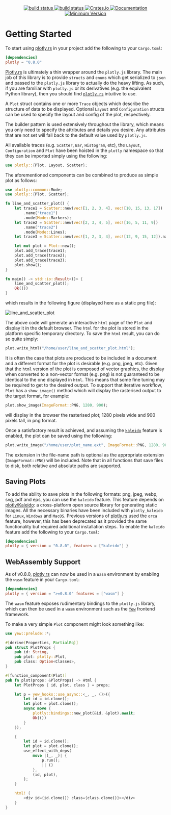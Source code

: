 <div align="center">
    <a href="https://github.com/igiagkiozis/plotly/tree/master">
        <img src="https://img.shields.io/badge/Plotly.rs-master-brightgreen" alt="build status">
    </a>
    <a href="https://github.com/igiagkiozis/plotly/actions">
        <img src="https://github.com/igiagkiozis/plotly/workflows/build/badge.svg" alt="build status">
    </a>
    <a href="https://crates.io/crates/plotly">
        <img src="https://img.shields.io/crates/v/plotly.svg" alt="Crates.io">
    </a>
	<a href="https://docs.rs/plotly">
        <img src="https://docs.rs/plotly/badge.svg" alt="Documentation">
    </a>
    <a href="">
        <img src="https://img.shields.io/badge/Minimum%20Rust%20Version-1.31-brightgreen.svg" alt="Minimum Version">
    </a>
</div>

# Getting Started

To start using [plotly.rs](https://github.com/igiagkiozis/plotly) in your project add the following to your `Cargo.toml`:

```toml
[dependencies]
plotly = "0.8.0"
```

[Plotly.rs](https://github.com/igiagkiozis/plotly) is ultimately a thin wrapper around the `plotly.js` library. The main job of this library is to provide `structs` and `enums` which get serialized to `json` and passed to the `plotly.js` library to actually do the heavy lifting. As such, if you are familiar with `plotly.js` or its derivatives (e.g. the equivalent Python library), then you should find [`plotly.rs`](https://github.com/igiagkiozis/plotly) intuitive to use.

A `Plot` struct contains one or more `Trace` objects which describe the structure of data to be displayed. Optional `Layout` and `Configuration` structs can be used to specify the layout and config of the plot, respectively.

The builder pattern is used extensively throughout the library, which means you only need to specify the attributes and details you desire. Any attributes that are not set will fall back to the default value used by `plotly.js`.

All available traces (e.g. `Scatter`, `Bar`, `Histogram`, etc), the `Layout`, `Configuration` and  `Plot` have been hoisted in the `plotly` namespace so that they can be imported simply using the following: 

```rust
use plotly::{Plot, Layout, Scatter};
```

The aforementioned components can be combined to produce as simple plot as follows: 

```rust
use plotly::common::Mode;
use plotly::{Plot, Scatter};

fn line_and_scatter_plot() {
    let trace1 = Scatter::new(vec![1, 2, 3, 4], vec![10, 15, 13, 17])
        .name("trace1")
        .mode(Mode::Markers);
    let trace2 = Scatter::new(vec![2, 3, 4, 5], vec![16, 5, 11, 9])
        .name("trace2")
        .mode(Mode::Lines);
    let trace3 = Scatter::new(vec![1, 2, 3, 4], vec![12, 9, 15, 12]).name("trace3");

    let mut plot = Plot::new();
    plot.add_trace(trace1);
    plot.add_trace(trace2);
    plot.add_trace(trace3);
    plot.show();
}

fn main() -> std::io::Result<()> {
    line_and_scatter_plot();
    Ok(())
}
```

which results in the following figure (displayed here as a static png file): 

![line_and_scatter_plot](img/line_and_scatter_plot.png)

The above code will generate an interactive `html` page of the `Plot` and display it in the default browser. The `html` for the plot is stored in the platform specific temporary directory. To save the `html` result, you can do so quite simply: 

```rust
plot.write_html("/home/user/line_and_scatter_plot.html");
```

It is often the case that plots are produced to be included in a document and a different format for the plot is desirable (e.g. png, jpeg, etc). Given that the `html` version of the plot is composed of vector graphics, the display when converted to a non-vector format (e.g. png) is not guaranteed to be identical to the one displayed in `html`. This means that some fine tuning may be required to get to the desired output. To support that iterative workflow, `Plot` has a `show_image()` method which will display the rasterised output to the target format, for example: 

```rust
plot.show_image(ImageFormat::PNG, 1280, 900);
```

will display in the browser the rasterised plot; 1280 pixels wide and 900 pixels tall, in png format.

Once a satisfactory result is achieved, and assuming the [`kaleido`](getting_started#saving-plots) feature is enabled, the plot can be saved using the following: 

```rust
plot.write_image("/home/user/plot_name.ext", ImageFormat::PNG, 1280, 900, 1.0);
```

The extension in the file-name path is optional as the appropriate extension (`ImageFormat::PNG`) will be included. Note that in all functions that save files to disk, both relative and absolute paths are supported.

## Saving Plots

To add the ability to save plots in the following formats: png, jpeg, webp, svg, pdf and eps, you can use the `kaleido` feature. This feature depends on [plotly/Kaleido](https://github.com/plotly/Kaleido): a cross-platform open source library for generating static images. All the necessary binaries have been included with `plotly_kaleido` for `Linux`, `Windows` and `MacOS`. Previous versions of [plotly.rs](https://github.com/igiagkiozis/plotly) used the `orca` feature, however, this has been deprecated as it provided the same functionality but required additional installation steps. To enable the `kaleido` feature add the following to your `Cargo.toml`: 

```toml
[dependencies]
plotly = { version = "0.8.0", features = ["kaleido"] }
```

## WebAssembly Support

As of v0.8.0, [plotly.rs](https://github.com/igiagkiozis/plotly) can now be used in a `Wasm` environment by enabling the `wasm` feature in your `Cargo.toml`:

```toml
[dependencies]
plotly = { version = ">=0.8.0" features = ["wasm"] }
```

The `wasm` feature exposes rudimentary bindings to the `plotly.js` library, which can then be used in a `wasm` environment such as the [`Yew`](https://yew.rs/) frontend framework.

To make a very simple `Plot` component might look something like:

```rust
use yew::prelude::*;

#[derive(Properties, PartialEq)]
pub struct PlotProps {
    pub id: String,
    pub plot: plotly::Plot,
    pub class: Option<Classes>,
}

#[function_component(Plot)]
pub fn plot(props: &PlotProps) -> Html {
    let PlotProps { id, plot, class } = props;

    let p = yew_hooks::use_async::<_, _, ()>({
        let id = id.clone();
        let plot = plot.clone();
        async move {
            plotly::bindings::new_plot(&id, &plot).await;
            Ok(())
        }
    });

    {
        let id = id.clone();
        let plot = plot.clone();
        use_effect_with_deps(
            move |(_, _)| {
                p.run();
                || ()
            },
            (id, plot),
        );
    }

    html! {
        <div id={id.clone()} class={class.clone()}></div>
    }
}
```